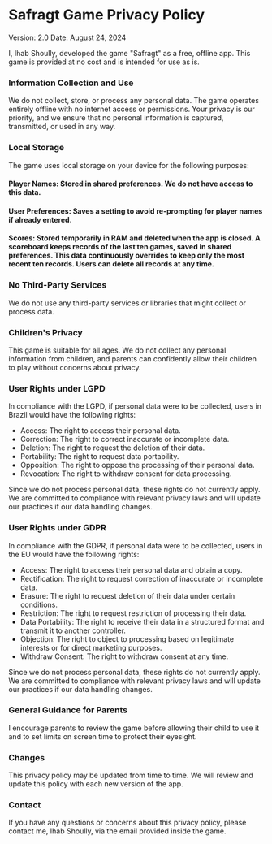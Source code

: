 # Safragt Game Privacy Policy

Version: 2.0
Date: August 24, 2024

I, Ihab Shoully, developed the game "Safragt" as a free, offline app. This game is provided at no cost and is intended for use as is.

### Information Collection and Use

We do not collect, store, or process any personal data. The game operates entirely offline with no internet access or permissions. Your privacy is our priority, and we ensure that no personal information is captured, transmitted, or used in any way.

### Local Storage

The game uses local storage on your device for the following purposes:

#### Player Names: Stored in shared preferences. We do not have access to this data.
#### User Preferences: Saves a setting to avoid re-prompting for player names if already entered.
#### Scores: Stored temporarily in RAM and deleted when the app is closed. A scoreboard keeps records of the last ten games, saved in shared preferences. This data continuously overrides to keep only the most recent ten records. Users can delete all records at any time.

### No Third-Party Services

We do not use any third-party services or libraries that might collect or process data.

### Children's Privacy

This game is suitable for all ages. We do not collect any personal information from children, and parents can confidently allow their children to play without concerns about privacy.

### User Rights under LGPD

In compliance with the LGPD, if personal data were to be collected, users in Brazil would have the following rights:

* Access: The right to access their personal data.
* Correction: The right to correct inaccurate or incomplete data.
* Deletion: The right to request the deletion of their data.
* Portability: The right to request data portability.
* Opposition: The right to oppose the processing of their personal data.
* Revocation: The right to withdraw consent for data processing.

Since we do not process personal data, these rights do not currently apply. We are committed to compliance with relevant privacy laws and will update our practices if our data handling changes.

### User Rights under GDPR

In compliance with the GDPR, if personal data were to be collected, users in the EU would have the following rights:

* Access: The right to access their personal data and obtain a copy.
* Rectification: The right to request correction of inaccurate or incomplete data.
* Erasure: The right to request deletion of their data under certain conditions.
* Restriction: The right to request restriction of processing their data.
* Data Portability: The right to receive their data in a structured format and transmit it to another controller.
* Objection: The right to object to processing based on legitimate interests or for direct marketing purposes.
* Withdraw Consent: The right to withdraw consent at any time.

Since we do not process personal data, these rights do not currently apply. We are committed to compliance with relevant privacy laws and will update our practices if our data handling changes.

### General Guidance for Parents

I encourage parents to review the game before allowing their child to use it and to set limits on screen time to protect their eyesight.

### Changes

This privacy policy may be updated from time to time. We will review and update this policy with each new version of the app.

### Contact

If you have any questions or concerns about this privacy policy, please contact me, Ihab Shoully, via the email provided inside the game.

